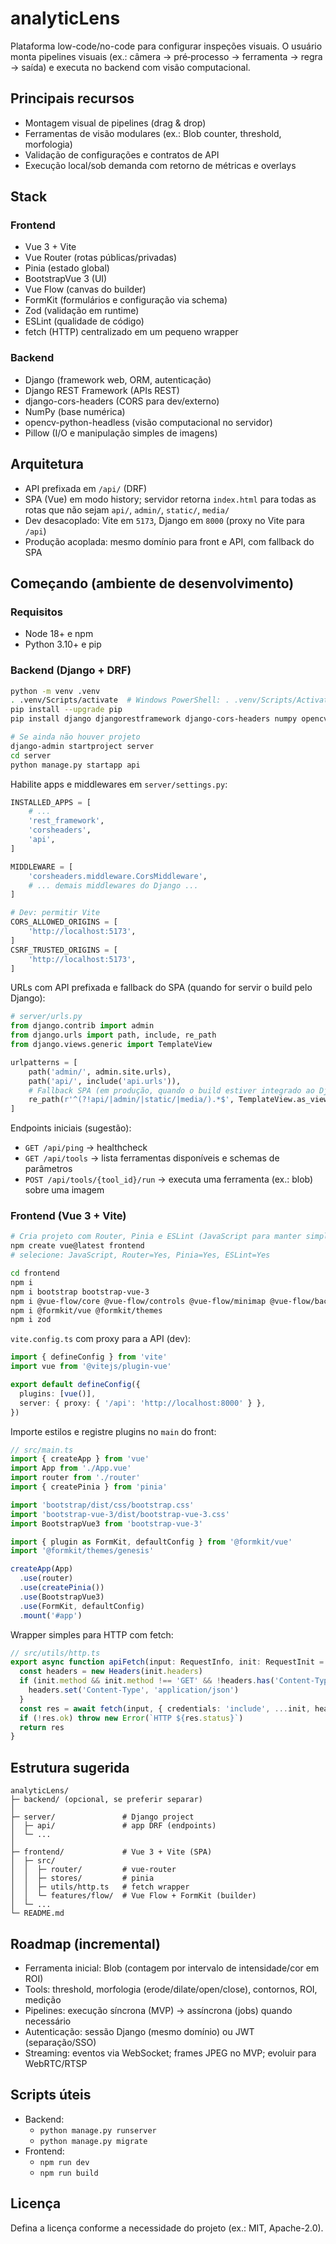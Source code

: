 # analyticLens

Plataforma low-code/no-code para configurar inspeções visuais. O usuário monta pipelines visuais (ex.: câmera → pré‑processo → ferramenta → regra → saída) e executa no backend com visão computacional.

## Principais recursos

- Montagem visual de pipelines (drag & drop)
- Ferramentas de visão modulares (ex.: Blob counter, threshold, morfologia)
- Validação de configurações e contratos de API
- Execução local/sob demanda com retorno de métricas e overlays

## Stack

### Frontend

- Vue 3 + Vite
- Vue Router (rotas públicas/privadas)
- Pinia (estado global)
- BootstrapVue 3 (UI)
- Vue Flow (canvas do builder)
- FormKit (formulários e configuração via schema)
- Zod (validação em runtime)
- ESLint (qualidade de código)
- fetch (HTTP) centralizado em um pequeno wrapper

### Backend

- Django (framework web, ORM, autenticação)
- Django REST Framework (APIs REST)
- django-cors-headers (CORS para dev/externo)
- NumPy (base numérica)
- opencv-python-headless (visão computacional no servidor)
- Pillow (I/O e manipulação simples de imagens)

## Arquitetura

- API prefixada em `/api/` (DRF)
- SPA (Vue) em modo history; servidor retorna `index.html` para todas as rotas que não sejam `api/`, `admin/`, `static/`, `media/`
- Dev desacoplado: Vite em `5173`, Django em `8000` (proxy no Vite para `/api`)
- Produção acoplada: mesmo domínio para front e API, com fallback do SPA

## Começando (ambiente de desenvolvimento)

### Requisitos

- Node 18+ e npm
- Python 3.10+ e pip

### Backend (Django + DRF)

```bash
python -m venv .venv
. .venv/Scripts/activate  # Windows PowerShell: . .venv/Scripts/Activate.ps1
pip install --upgrade pip
pip install django djangorestframework django-cors-headers numpy opencv-python-headless pillow

# Se ainda não houver projeto
django-admin startproject server
cd server
python manage.py startapp api
```

Habilite apps e middlewares em `server/settings.py`:

```python
INSTALLED_APPS = [
    # ...
    'rest_framework',
    'corsheaders',
    'api',
]

MIDDLEWARE = [
    'corsheaders.middleware.CorsMiddleware',
    # ... demais middlewares do Django ...
]

# Dev: permitir Vite
CORS_ALLOWED_ORIGINS = [
    'http://localhost:5173',
]
CSRF_TRUSTED_ORIGINS = [
    'http://localhost:5173',
]
```

URLs com API prefixada e fallback do SPA (quando for servir o build pelo Django):

```python
# server/urls.py
from django.contrib import admin
from django.urls import path, include, re_path
from django.views.generic import TemplateView

urlpatterns = [
    path('admin/', admin.site.urls),
    path('api/', include('api.urls')),
    # Fallback SPA (em produção, quando o build estiver integrado ao Django)
    re_path(r'^(?!api/|admin/|static/|media/).*$', TemplateView.as_view(template_name='index.html')),
]
```

Endpoints iniciais (sugestão):

- `GET /api/ping` → healthcheck
- `GET /api/tools` → lista ferramentas disponíveis e schemas de parâmetros
- `POST /api/tools/{tool_id}/run` → executa uma ferramenta (ex.: blob) sobre uma imagem

### Frontend (Vue 3 + Vite)

```bash
# Cria projeto com Router, Pinia e ESLint (JavaScript para manter simples)
npm create vue@latest frontend
# selecione: JavaScript, Router=Yes, Pinia=Yes, ESLint=Yes

cd frontend
npm i
npm i bootstrap bootstrap-vue-3
npm i @vue-flow/core @vue-flow/controls @vue-flow/minimap @vue-flow/background
npm i @formkit/vue @formkit/themes
npm i zod
```

`vite.config.ts` com proxy para a API (dev):

```ts
import { defineConfig } from 'vite'
import vue from '@vitejs/plugin-vue'

export default defineConfig({
  plugins: [vue()],
  server: { proxy: { '/api': 'http://localhost:8000' } },
})
```

Importe estilos e registre plugins no `main` do front:

```ts
// src/main.ts
import { createApp } from 'vue'
import App from './App.vue'
import router from './router'
import { createPinia } from 'pinia'

import 'bootstrap/dist/css/bootstrap.css'
import 'bootstrap-vue-3/dist/bootstrap-vue-3.css'
import BootstrapVue3 from 'bootstrap-vue-3'

import { plugin as FormKit, defaultConfig } from '@formkit/vue'
import '@formkit/themes/genesis'

createApp(App)
  .use(router)
  .use(createPinia())
  .use(BootstrapVue3)
  .use(FormKit, defaultConfig)
  .mount('#app')
```

Wrapper simples para HTTP com fetch:

```ts
// src/utils/http.ts
export async function apiFetch(input: RequestInfo, init: RequestInit = {}) {
  const headers = new Headers(init.headers)
  if (init.method && init.method !== 'GET' && !headers.has('Content-Type')) {
    headers.set('Content-Type', 'application/json')
  }
  const res = await fetch(input, { credentials: 'include', ...init, headers })
  if (!res.ok) throw new Error(`HTTP ${res.status}`)
  return res
}
```

## Estrutura sugerida

```text
analyticLens/
├─ backend/ (opcional, se preferir separar)
│
├─ server/               # Django project
│  ├─ api/               # app DRF (endpoints)
│  └─ ...
│
├─ frontend/             # Vue 3 + Vite (SPA)
│  ├─ src/
│  │  ├─ router/         # vue-router
│  │  ├─ stores/         # pinia
│  │  ├─ utils/http.ts   # fetch wrapper
│  │  └─ features/flow/  # Vue Flow + FormKit (builder)
│  └─ ...
└─ README.md
```

## Roadmap (incremental)

- Ferramenta inicial: Blob (contagem por intervalo de intensidade/cor em ROI)
- Tools: threshold, morfologia (erode/dilate/open/close), contornos, ROI, medição
- Pipelines: execução síncrona (MVP) → assíncrona (jobs) quando necessário
- Autenticação: sessão Django (mesmo domínio) ou JWT (separação/SSO)
- Streaming: eventos via WebSocket; frames JPEG no MVP; evoluir para WebRTC/RTSP

## Scripts úteis

- Backend:
  - `python manage.py runserver`
  - `python manage.py migrate`
- Frontend:
  - `npm run dev`
  - `npm run build`

## Licença

Defina a licença conforme a necessidade do projeto (ex.: MIT, Apache-2.0).


